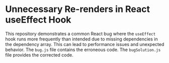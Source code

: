 # Unnecessary Re-renders in React useEffect Hook
This repository demonstrates a common React bug where the `useEffect` hook runs more frequently than intended due to missing dependencies in the dependency array. This can lead to performance issues and unexpected behavior. 
The `bug.js` file contains the erroneous code. The `bugSolution.js` file provides the corrected code.